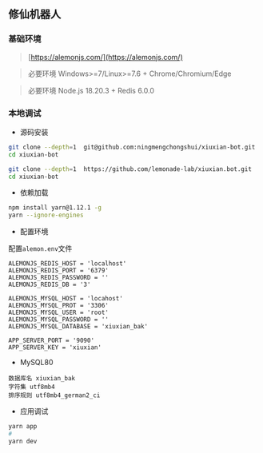 ## 修仙机器人

### 基础环境

> [https://alemonjs.com/](https://alemonjs.com/)

> 必要环境 Windows>=7/Linux>=7.6 + Chrome/Chromium/Edge

> 必要环境 Node.js 18.20.3 + Redis 6.0.0

### 本地调试

- 源码安装

```sh
git clone --depth=1  git@github.com:ningmengchongshui/xiuxian-bot.git
cd xiuxian-bot
```

```sh
git clone --depth=1  https://github.com/lemonade-lab/xiuxian.bot.git
cd xiuxian-bot

```

- 依赖加载

```sh
npm install yarn@1.12.1 -g
yarn --ignore-engines
```

- 配置环境

配置`alemon.env`文件

```env
ALEMONJS_REDIS_HOST = 'localhost'
ALEMONJS_REDIS_PORT = '6379'
ALEMONJS_REDIS_PASSWORD = ''
ALEMONJS_REDIS_DB = '3'

ALEMONJS_MYSQL_HOST = 'locahost'
ALEMONJS_MYSQL_PROT = '3306'
ALEMONJS_MYSQL_USER = 'root'
ALEMONJS_MYSQL_PASSWORD = ''
ALEMONJS_MYSQL_DATABASE = 'xiuxian_bak'

APP_SERVER_PORT = '9090'
APP_SERVER_KEY = 'xiuxian'
```

- MySQL80

```
数据库名 xiuxian_bak
字符集 utf8mb4
排序规则 utf8mb4_german2_ci
```

- 应用调试

```sh
yarn app
#
yarn dev
```
